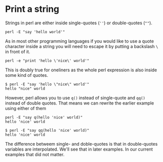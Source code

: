 # Print a string

Strings in perl are either inside single-quotes (`''`) or double-quotes (`""`).


```
perl -E "say 'hello world'"
```

As in most other programming languages if you would like to use a quote character inside a string you will need to escape it by putting a backslash `\` in front of it.

```
perl -e "print 'hello \'nice\' world'"
```

This is doubly true for oneliners as the whole perl expression is also inside some kind of quotes.

```
$ perl -E "say 'hello \"nice\" world'"
hello "nice" world
```

However, perl allows you to use `q()` instead of single-quote and `qq()` instead of double quotes. That means we can rewrite the earlier example using either of them

```
perl -E "say q(hello 'nice' world)"
hello 'nice' world
```


```
$ perl -E "say qq(hello 'nice' world)"
hello 'nice' world
```

The difference betweem single- and doble-quotes is that in double-quotes variables are interpolated. We'll see that in later examples. In our current examples that did not matter.

